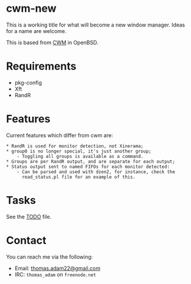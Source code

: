 # cwm-new

This is a working title for what will become a new window manager.  Ideas
for a name are welcome.

This is based from
[CWM](http://cvsweb.openbsd.org/cgi-bin/cvsweb/xenocara/app/cwm/) in
OpenBSD.

# Requirements

* pkg-config
* Xft
* RandR

# Features

Current features which differ from cwm are:

	* RandR is used for monitor detection, not Xinerama;
	* group0 is no longer special, it's just another group;
		- Toggling all groups is available as a command.
	* Groups are per RandR output, and are separate for each output;
	* Status output sent to named FIFOs for each monitor detected:
		- Can be parsed and used with dzen2, for instance, check the
		  read_status.pl file for an example of this.

# Tasks

See the [TODO](TODO.md) file.

# Contact

You can reach me via the following:

* Email:  thomas.adam22@gmail.com
* IRC:	  ```thomas_adam``` on ```freenode.net```
